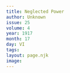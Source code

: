 ```yaml
---
title: Neglected Power
author: Unknown
issue: 25
volume: 4
year: 1917
month: 17
day: VI
tags:
layout: page.njk
image:
---
```

